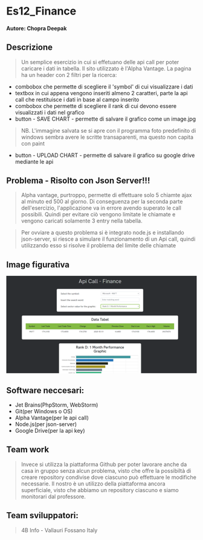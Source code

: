 # Es12_Finance

#### Autore: Chopra Deepak

## Descrizione
> Un semplice esercizio in cui si effetuano delle api call per poter caricare i dati in tabella. Il sito utilizzato è l'Alpha Vantage. La pagina ha un header con 2 filtri per la ricerca:
* combobox che permette di scegliere il 'symbol' di cui visualizzare i dati
* textbox in cui appena vengono inseriti almeno 2 caratteri, parte la api call che restituisce i dati in base al campo inserito
* combobox che permette di scegliere il rank di cui devono essere visualizzati i dati nel grafico
* button - SAVE CHART - permette di salvare il grafico come un image.jpg 
>  NB. L'immagine salvata se si apre con il programma foto predefinito di windows sembra      avere le scritte transaparenti, ma questo non capita con paint 
* button - UPLOAD CHART - permette di salvare il grafico su google drive mediante le api

## Problema - Risolto con Json Server!!!
>Alpha vantage, purtroppo, permette di effettuare solo 5 chiamte ajax al minuto ed 500 al giorno. Di conseguenza per la seconda parte dell'esercizio, l'applicazione va in errore avendo superato le call possibili. Quindi per evitare ciò vengono limitate le chiamate e vengono caricati solamente 3 entry nella tabella.

>Per ovviare a questo problema si è integrato node.js e installando json-server, si riesce a simulare il funzionamento di un Api call, quindi utilizzando esso si risolve il problema del limite delle chiamate

## Image figurativa
![imgFigurativa](imgEsempio.PNG)

## Software neccesari:
* Jet Brains(PhpStorm, WebStorm)
* Git(per Windows o OS)
* Alpha Vantage(per le api call)
* Node.js(per json-server)
* Google Drive(per la api key)

## Team work
> Invece si utilizza la piattaforma Github per poter lavorare anche da casa in gruppo senza alcun problema, visto che offre la possibiltà di creare repository condivise dove ciascuno può effettuare le modifiche necessarie. Il nostro è un utilizzo della piattaforma ancora superficiale, visto che abbiamo un repository ciascuno e siamo monitorari dal professore.

## Team sviluppatori:
> 4B Info - Vallauri Fossano Italy
